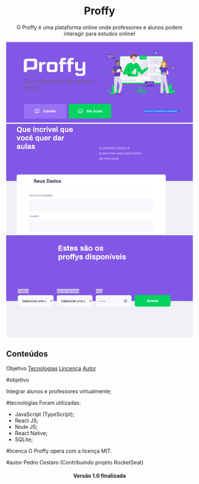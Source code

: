 

<h1 align="center"> Proffy </h1>

<p align="center"> O Proffy é uma plataforma online onde professores e alunos podem interagir para estudos online!</p>

<img src="https://github.com/PedroCestaro/Proffy_App/blob/master/proffy_images/landing.png" alt="banner"/>
<img src="https://github.com/PedroCestaro/Proffy_App/blob/master/proffy_images/give-class.png" alt="giveClasses"/>
<img src="https://github.com/PedroCestaro/Proffy_App/blob/master/proffy_images/study.png" alt="study"/>


<br>
<h2>Conteúdos</h2>
<p align="center>
<a href="#objetivo">Objetivo</a>
<a href="#tecnologias">Tecnologias</a>
<a href="#licenca">Lincença</a>
<a href="#autor">Autor</a>
</p>

#objetivo

Integrar alunos e professores virtualmente;

#tecnologias
Foram utilizadas:
- JavaScript (TypeScript);
- React JS;
- Node JS;
- React Native;
- SQLite;

#licenca
O Proffy opera com a licença MIT.

#autor
Pedro Cestaro (Contribuindo projeto RocketSeat)

<h4 align="center"> Versão 1.0 finalizada </h4>
